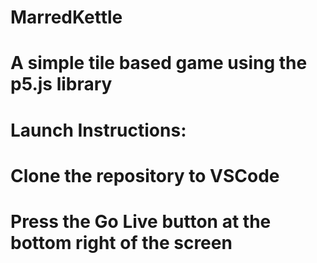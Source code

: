 # MarredKettle
# A simple tile based game using the p5.js library
#
# Launch Instructions:
# Clone the repository to VSCode
# Press the Go Live button at the bottom right of the screen